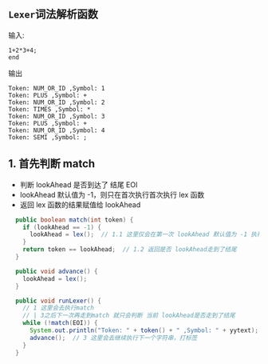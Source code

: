 ## `Lexer`词法解析函数

输入:

```
1+2*3+4;
end
```

输出

```
Token: NUM_OR_ID ,Symbol: 1
Token: PLUS ,Symbol: +
Token: NUM_OR_ID ,Symbol: 2
Token: TIMES ,Symbol: *
Token: NUM_OR_ID ,Symbol: 3
Token: PLUS ,Symbol: +
Token: NUM_OR_ID ,Symbol: 4
Token: SEMI ,Symbol: ;
```

## 1. 首先判断 match

- 判断 lookAhead 是否到达了 结尾 EOI
- lookAhead 默认值为 -1，则只在首次执行首次执行 lex 函数
- 返回 lex 函数的结果赋值给 lookAhead

```java
  public boolean match(int token) {
    if (lookAhead == -1) {
      lookAhead = lex();  // 1.1 这里仅会在第一次 lookAhead 默认值为 -1 执行
    }
    return token == lookAhead;  // 1.2 返回是否 lookAhead走到了结尾
  }

  public void advance() {
    lookAhead = lex();
  }

  public void runLexer() {
    // 1 这里会去执行match
    // | 3之后下一次再走到match 就只会判断 当前 lookAhead是否走到了结尾
    while (!match(EOI)) {
      System.out.println("Token: " + token() + " ,Symbol: " + yytext);  // 2 打印输出语句
      advance();  // 3 这里会去继续执行下一个字符串，打标签
    }
  }
```
